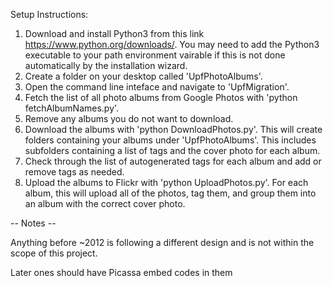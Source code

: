 
Setup Instructions:

1. Download and install Python3 from this link https://www.python.org/downloads/. You may need to add the Python3 executable to your path environment vairable if this is not done automatically by the installation wizard.
2. Create a folder on your desktop called 'UpfPhotoAlbums'.
3. Open the command line inteface and navigate to 'UpfMigration'.
4. Fetch the list of all photo albums from Google Photos with 'python fetchAlbumNames.py'.
5. Remove any albums you do not want to download.
6. Download the albums with 'python DownloadPhotos.py'. This will create folders containing your albums under 'UpfPhotoAlbums'. This includes subfolders containing a list of tags and the cover photo for each album.
7. Check through the list of autogenerated tags for each album and add or remove tags as needed.
8. Upload the albums to Flickr with 'python UploadPhotos.py'. For each album, this will upload all of the photos, tag them, and group them into an album with the correct cover photo.



-- Notes --

Anything before ~2012 is following a different design and is not within the
scope of this project.

Later ones should have Picassa embed codes in them


